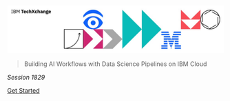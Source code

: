 <img src="../header.jpg">

> Building AI Workflows with Data Science Pipelines on IBM Cloud

_Session 1829_

[Get Started](#main)

